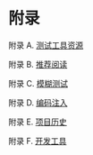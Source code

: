 # 附录

附录 A. [测试工具资源](A-测试工具资源.md)

附录 B. [推荐阅读](B-推荐阅读.md)

附录 C. [模糊测试](C-模糊测试.md)

附录 D. [编码注入](D-编码注入.md)

附录 E. [项目历史](E-项目历史.md)

附录 F. [开发工具](F-开发工具.md)
